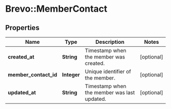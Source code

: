 # Brevo::MemberContact

## Properties
Name | Type | Description | Notes
------------ | ------------- | ------------- | -------------
**created_at** | **String** | Timestamp when the member was created. | [optional] 
**member_contact_id** | **Integer** | Unique identifier of the member. | [optional] 
**updated_at** | **String** | Timestamp when the member was last updated. | [optional] 


